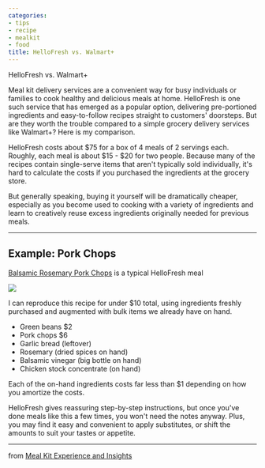 ```yaml
---
categories:
- tips
- recipe
- mealkit
- food
title: HelloFresh vs. Walmart+
---
```


HelloFresh vs. Walmart+

Meal kit delivery services are a convenient way for busy individuals or families to cook healthy and delicious meals at home. HelloFresh is one such service that has emerged as a popular option, delivering pre-portioned ingredients and easy-to-follow recipes straight to customers' doorsteps. But are they worth the trouble compared to a simple grocery delivery services like Walmart+?  Here is my comparison.

HelloFresh costs about \$75 for a box of 4 meals of 2 servings each. Roughly, each meal is about \$15 - \$20 for two people. Because many of the recipes contain single-serve items that aren't typically sold individually, it's hard to calculate the costs if you purchased the ingredients at the grocery store.

But generally speaking, buying it yourself will be dramatically cheaper, especially as you become used to cooking with a variety of ingredients and learn to creatively reuse excess ingredients originally needed for previous meals.

***

## Example: Pork Chops

[Balsamic Rosemary Pork Chops](https://www.hellofresh.com/recipecards/card/balsamic-rosemary-pork-chops-62cd9f4a1f3e189fe50f7012-4559dcb7.pdf) is a typical HelloFresh meal

![](https://img.hellofresh.com/f_auto,fl_lossy,q_auto,w_340/hellofresh_s3/61cb2476d71940215d37063e/step-9f8729da.jpg)

I can reproduce this recipe for under \$10 total, using ingredients freshly purchased and augmented with bulk items we already have on hand.

- Green beans \$2
- Pork chops \$6
- Garlic bread (leftover)
- Rosemary (dried spices on hand)
- Balsamic vinegar (big bottle on hand)
- Chicken stock concentrate (on hand)

Each of the on-hand ingredients costs far less than \$1 depending on how you amortize the costs.

HelloFresh gives reassuring step-by-step instructions, but once you've done meals like this a few times, you won't need the notes anyway. Plus, you may find it easy and convenient to apply substitutes, or shift the amounts to suit your tastes or appetite.


***

from  [Meal Kit Experience and Insights](Meal%20Kit%20Experience%20and%20Insights.md)